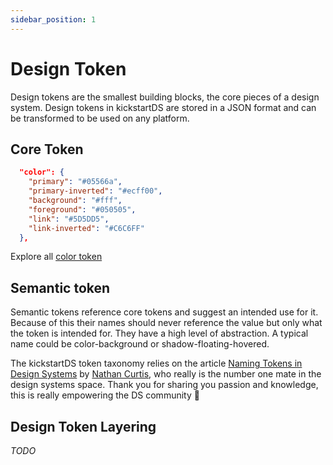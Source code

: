 ```yaml
---
sidebar_position: 1
---
```


# Design Token

Design tokens are the smallest building blocks, the core pieces of a design system. Design tokens in kickstartDS are stored in a JSON format and can be transformed to be used on any platform.

## Core Token

```json title="token-primitives.json"
  "color": {
    "primary": "#05566a",
    "primary-inverted": "#ecff00",
    "background": "#fff",
    "foreground": "#050505",
    "link": "#5D5DD5",
    "link-inverted": "#C6C6FF"
  },
```

Explore all [color token](/docs/basics/tokens/color)

## Semantic token

Semantic tokens reference core tokens and suggest an intended use for it. Because of this their names should never reference the value but only what the token is intended for. They have a high level of abstraction. A typical name could be color-background or shadow-floating-hovered.

The kickstartDS token taxonomy relies on the article [Naming Tokens in Design Systems](https://medium.com/eightshapes-llc/naming-tokens-in-design-systems-9e86c7444676) by [Nathan Curtis](https://medium.com/@nathanacurtis), who really is the number one mate in the design systems space. Thank you for sharing you passion and knowledge, this is really empowering the DS community 🙏

## Design Token Layering

_TODO_

